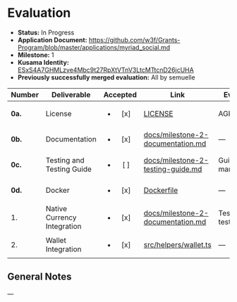 # Evaluation

- **Status:** In Progress
- **Application Document:** https://github.com/w3f/Grants-Program/blob/master/applications/myriad_social.md
- **Milestone:** 1
- **Kusama Identity:** [ESxS4A7GHMLzve4Mbc9t27RpXtVTnV3LtcMTtcnD26jcUHA](https://polkascan.io/pre/kusama/account/ESxS4A7GHMLzve4Mbc9t27RpXtVTnV3LtcMTtcnD26jcUHA)
- **Previously successfully merged evaluation:** All by semuelle

| Number | Deliverable | Accepted | Link | Evaluation Notes |
| ------ | ----------- | :------: | ---- |----------------- |
| **0a.** | License | <ul><li>[x] </li></ul> | [LICENSE](https://github.com/myriadsocial/myriad-node-parachain/blob/7619f605f165b9c53dd14f1ddbcdd86b7b5e07cb/LICENSE) | AGPL-3.0 license |
| **0b.** | Documentation | <ul><li>[x] </li></ul> | [docs/milestone-2-documentation.md](https://github.com/myriadsocial/myriad-web/blob/fb9656ca9ac9f1e3106c5f0ebf99301a7288fec4/docs/milestone-2-documentation.md) | — |
| **0c.** | Testing and Testing Guide | <ul><li>[ ] </li></ul> | [docs/milestone-2-testing-guide.md](https://github.com/myriadsocial/myriad-web/blob/1e8d1b60c78d4bef8bf9066e144cce62ee9d4645/docs/milestone-2-testing-guide.md) | Guide only includes manual tests. |
| **0d.** | Docker | <ul><li>[x] </li></ul> | [Dockerfile](https://github.com/myriadsocial/myriad-node-parachain/blob/737473bf60f5f8aa3b85e61480736a97853c9646/Dockerfile) | — |
| 1. | Native Currency Integration | <ul><li>[x] </li></ul> | [docs/milestone-2-documentation.md](https://github.com/myriadsocial/myriad-web/blob/1e8d1b60c78d4bef8bf9066e144cce62ee9d4645/docs/milestone-2-documentation.md) | Tested on testnet.myriad.social |
| 2. | Wallet Integration | <ul><li>[x] </li></ul> | [src/helpers/wallet.ts](https://github.com/myriadsocial/myriad-web/blob/1e8d1b60c78d4bef8bf9066e144cce62ee9d4645/src/helpers/wallet.ts) | — |


## General Notes

—